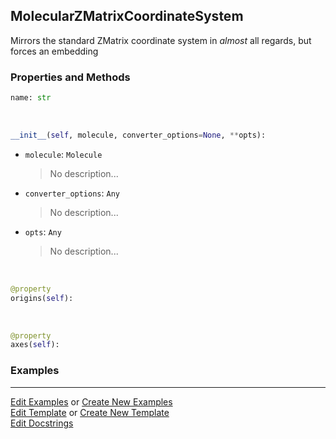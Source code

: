 ## <a id="Psience.Molecools.CoordinateSystems.MolecularZMatrixCoordinateSystem">MolecularZMatrixCoordinateSystem</a>
Mirrors the standard ZMatrix coordinate system in _almost_ all regards, but forces an embedding

### Properties and Methods
```python
name: str
```
<a id="Psience.Molecools.CoordinateSystems.MolecularZMatrixCoordinateSystem.__init__" class="docs-object-method">&nbsp;</a>
```python
__init__(self, molecule, converter_options=None, **opts): 
```

- `molecule`: `Molecule`
    >No description...
- `converter_options`: `Any`
    >No description...
- `opts`: `Any`
    >No description...

<a id="Psience.Molecools.CoordinateSystems.MolecularZMatrixCoordinateSystem.origins" class="docs-object-method">&nbsp;</a>
```python
@property
origins(self): 
```

<a id="Psience.Molecools.CoordinateSystems.MolecularZMatrixCoordinateSystem.axes" class="docs-object-method">&nbsp;</a>
```python
@property
axes(self): 
```

### Examples


___

[Edit Examples](https://github.com/McCoyGroup/References/edit/gh-pages/Documentation/examples/Psience/Molecools/CoordinateSystems/MolecularZMatrixCoordinateSystem.md) or 
[Create New Examples](https://github.com/McCoyGroup/References/new/gh-pages/?filename=Documentation/examples/Psience/Molecools/CoordinateSystems/MolecularZMatrixCoordinateSystem.md) <br/>
[Edit Template](https://github.com/McCoyGroup/References/edit/gh-pages/Documentation/templates/Psience/Molecools/CoordinateSystems/MolecularZMatrixCoordinateSystem.md) or 
[Create New Template](https://github.com/McCoyGroup/References/new/gh-pages/?filename=Documentation/templates/Psience/Molecools/CoordinateSystems/MolecularZMatrixCoordinateSystem.md) <br/>
[Edit Docstrings](https://github.com/McCoyGroup/Psience/edit/master/Molecools/CoordinateSystems.py?message=Update%20Docs)